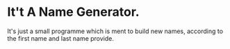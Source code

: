 # It't A Name Generator.

It's just a small programme which is ment to build new names, according to the first name and last name provide.
